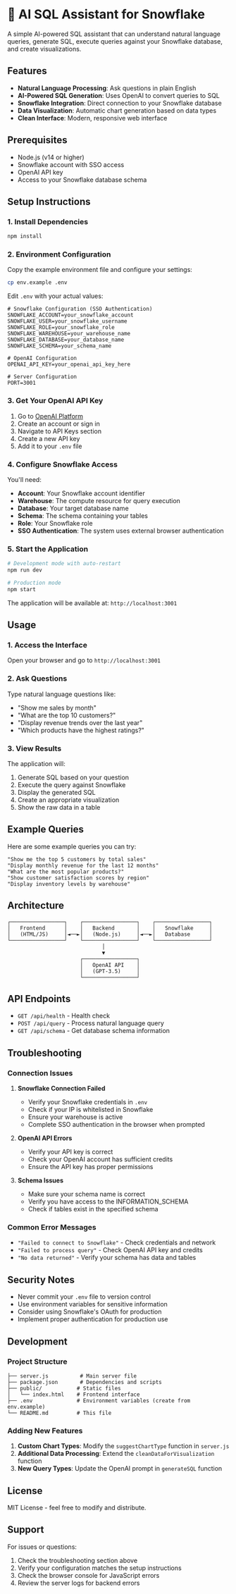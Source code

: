 # 🤖 AI SQL Assistant for Snowflake

A simple AI-powered SQL assistant that can understand natural language queries, generate SQL, execute queries against your Snowflake database, and create visualizations.

## Features

- **Natural Language Processing**: Ask questions in plain English
- **AI-Powered SQL Generation**: Uses OpenAI to convert queries to SQL
- **Snowflake Integration**: Direct connection to your Snowflake database
- **Data Visualization**: Automatic chart generation based on data types
- **Clean Interface**: Modern, responsive web interface

## Prerequisites

- Node.js (v14 or higher)
- Snowflake account with SSO access
- OpenAI API key
- Access to your Snowflake database schema

## Setup Instructions

### 1. Install Dependencies

```bash
npm install
```

### 2. Environment Configuration

Copy the example environment file and configure your settings:

```bash
cp env.example .env
```

Edit `.env` with your actual values:

```env
# Snowflake Configuration (SSO Authentication)
SNOWFLAKE_ACCOUNT=your_snowflake_account
SNOWFLAKE_USER=your_snowflake_username
SNOWFLAKE_ROLE=your_snowflake_role
SNOWFLAKE_WAREHOUSE=your_warehouse_name
SNOWFLAKE_DATABASE=your_database_name
SNOWFLAKE_SCHEMA=your_schema_name

# OpenAI Configuration
OPENAI_API_KEY=your_openai_api_key_here

# Server Configuration
PORT=3001
```

### 3. Get Your OpenAI API Key

1. Go to [OpenAI Platform](https://platform.openai.com/)
2. Create an account or sign in
3. Navigate to API Keys section
4. Create a new API key
5. Add it to your `.env` file

### 4. Configure Snowflake Access

You'll need:
- **Account**: Your Snowflake account identifier
- **Warehouse**: The compute resource for query execution
- **Database**: Your target database name
- **Schema**: The schema containing your tables
- **Role**: Your Snowflake role
- **SSO Authentication**: The system uses external browser authentication

### 5. Start the Application

```bash
# Development mode with auto-restart
npm run dev

# Production mode
npm start
```

The application will be available at: `http://localhost:3001`

## Usage

### 1. Access the Interface

Open your browser and go to `http://localhost:3001`

### 2. Ask Questions

Type natural language questions like:
- "Show me sales by month"
- "What are the top 10 customers?"
- "Display revenue trends over the last year"
- "Which products have the highest ratings?"

### 3. View Results

The application will:
1. Generate SQL based on your question
2. Execute the query against Snowflake
3. Display the generated SQL
4. Create an appropriate visualization
5. Show the raw data in a table

## Example Queries

Here are some example queries you can try:

```
"Show me the top 5 customers by total sales"
"Display monthly revenue for the last 12 months"
"What are the most popular products?"
"Show customer satisfaction scores by region"
"Display inventory levels by warehouse"
```

## Architecture

```
┌─────────────────┐    ┌─────────────────┐    ┌─────────────────┐
│   Frontend      │    │   Backend       │    │   Snowflake     │
│   (HTML/JS)     │◄──►│   (Node.js)     │◄──►│   Database      │
└─────────────────┘    └─────────────────┘    └─────────────────┘
                              │
                              ▼
                       ┌─────────────────┐
                       │   OpenAI API    │
                       │   (GPT-3.5)     │
                       └─────────────────┘
```

## API Endpoints

- `GET /api/health` - Health check
- `POST /api/query` - Process natural language query
- `GET /api/schema` - Get database schema information

## Troubleshooting

### Connection Issues

1. **Snowflake Connection Failed**
   - Verify your Snowflake credentials in `.env`
   - Check if your IP is whitelisted in Snowflake
   - Ensure your warehouse is active
   - Complete SSO authentication in the browser when prompted

2. **OpenAI API Errors**
   - Verify your API key is correct
   - Check your OpenAI account has sufficient credits
   - Ensure the API key has proper permissions

3. **Schema Issues**
   - Make sure your schema name is correct
   - Verify you have access to the INFORMATION_SCHEMA
   - Check if tables exist in the specified schema

### Common Error Messages

- `"Failed to connect to Snowflake"` - Check credentials and network
- `"Failed to process query"` - Check OpenAI API key and credits
- `"No data returned"` - Verify your schema has data and tables

## Security Notes

- Never commit your `.env` file to version control
- Use environment variables for sensitive information
- Consider using Snowflake's OAuth for production
- Implement proper authentication for production use

## Development

### Project Structure

```
├── server.js          # Main server file
├── package.json       # Dependencies and scripts
├── public/           # Static files
│   └── index.html    # Frontend interface
├── .env              # Environment variables (create from env.example)
└── README.md         # This file
```

### Adding New Features

1. **Custom Chart Types**: Modify the `suggestChartType` function in `server.js`
2. **Additional Data Processing**: Extend the `cleanDataForVisualization` function
3. **New Query Types**: Update the OpenAI prompt in `generateSQL` function

## License

MIT License - feel free to modify and distribute.

## Support

For issues or questions:
1. Check the troubleshooting section above
2. Verify your configuration matches the setup instructions
3. Check the browser console for JavaScript errors
4. Review the server logs for backend errors 